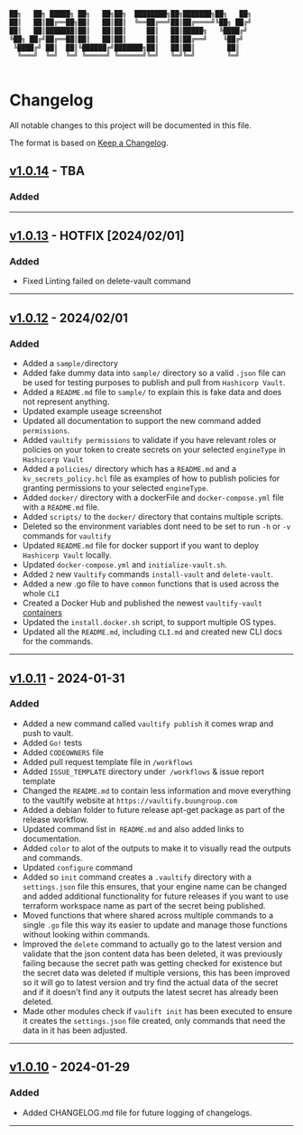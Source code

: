 <!-- // ########################################################################################
// # ██████╗ ██╗   ██╗██╗   ██╗███╗   ██╗     ██████╗ ██████╗  ██████╗ ██╗   ██╗██████╗   #
// # ██╔══██╗██║   ██║██║   ██║████╗  ██║    ██╔════╝ ██╔══██╗██╔═══██╗██║   ██║██╔══██╗  #
// # ██████╔╝██║   ██║██║   ██║██╔██╗ ██║    ██║  ███╗██████╔╝██║   ██║██║   ██║██████╔╝  #
// # ██╔══██╗██║   ██║██║   ██║██║╚██╗██║    ██║   ██║██╔══██╗██║   ██║██║   ██║██╔═══╝   #
// # ██████╔╝╚██████╔╝╚██████╔╝██║ ╚████║    ╚██████╔╝██║  ██║╚██████╔╝╚██████╔╝██║       #
// # ╚═════╝  ╚═════╝  ╚═════╝ ╚═╝  ╚═══╝     ╚═════╝ ╚═╝  ╚═╝ ╚═════╝  ╚═════╝ ╚═╝       #
// # Author: Sacha Roussakis-Notter														                            #
// # Project: Vaultify																	                                  #
// # Description: Easily push, pull and encrypt tofu and terraform statefiles from Vault. #
// ######################################################################################## -->

```bash
██╗   ██╗ █████╗ ██╗   ██╗██╗  ████████╗██╗███████╗██╗   ██╗
██║   ██║██╔══██╗██║   ██║██║  ╚══██╔══╝██║██╔════╝╚██╗ ██╔╝
██║   ██║███████║██║   ██║██║     ██║   ██║█████╗   ╚████╔╝ 
╚██╗ ██╔╝██╔══██║██║   ██║██║     ██║   ██║██╔══╝    ╚██╔╝  
 ╚████╔╝ ██║  ██║╚██████╔╝███████╗██║   ██║██║        ██║   
  ╚═══╝  ╚═╝  ╚═╝ ╚═════╝ ╚══════╝╚═╝   ╚═╝╚═╝        ╚═╝   
                                                            
```

# Changelog

All notable changes to this project will be documented in this file.

The format is based on [Keep a Changelog](https://keepachangelog.com/en/1.0.0/).


## [v1.0.14]([diff][1.0.12]) - TBA

### Added


---

## [v1.0.13]([diff][1.0.12]) - HOTFIX [2024/02/01]

### Added

- Fixed Linting failed on delete-vault command

---

## [v1.0.12]([diff][1.0.11]) - 2024/02/01

### Added

- Added a `sample/`directory
- Added fake dummy data into `sample/` directory so a valid `.json` file can be used for testing purposes to publish and pull from `Hashicorp Vault`.
- Added a `README.md` file to `sample/` to explain this is fake data and does not represent anything.
- Updated example useage screenshot
- Updated all documentation to support the new command added `permissions`.
- Added `vaultify permissions` to validate if you have relevant roles or policies on your token to create secrets on your selected `engineType` in `Hashicorp Vault`
- Added a `policies/` directory which has a `README.md` and a `kv_secrets_policy.hcl` file as examples of how to publish policies for granting permissions to your selected `engineType`.
- Added `docker/` directory with a dockerFile and `docker-compose.yml` file with a `README.md` file.
- Added `scripts/` to the `docker/` directory that contains multiple scripts.
- Deleted so the environment variables dont need to be set to run `-h` or `-v` commands for `vaultify`
- Updated `README.md` file for docker support if you want to deploy `Hashicorp Vault` locally.
- Updated `docker-compose.yml` and `initialize-vault.sh`.
- Added `2` new `Vaultify` commands `install-vault` and `delete-vault`.
- Added a new .go file to have `common` functions that is used across the whole `CLI`
- Created a Docker Hub and published the newest `vaultify-vault` [containers](https://hub.docker.com/r/buungroup/vault-raft) 
- Updated the `install.docker.sh` script, to support multiple OS types.
- Updated all the `README.md`, including `CLI.md` and created new CLI docs for the commands.

---

## [v1.0.11]([diff][1.0.10]) - 2024-01-31

### Added

- Added a new command called `vaultify publish` it comes wrap and push to vault.
- Added `Go!` tests
- Added `CODEOWNERS` file
- Added pull request template file in `/workflows`
- Added `ISSUE_TEMPLATE` directory under` /workflows` & issue report template
- Changed the `README.md` to contain less information and move everything to the vaultify website at `https://vaultify.buungroup.com`
- Added a debian folder to future release apt-get package as part of the release workflow.
- Updated command list in` README.md` and also added links to documentation.
- Added `color` to alot of the outputs to make it to visually read the outputs and commands.
- Updated `configure` command
- Added so `init` command creates a `.vaultify` directory with a `settings.json` file this ensures, that your engine name can be changed and added additional functionality for future releases if you want to use terraform workspace name as part of the secret being published.
- Moved functions that where shared across multiple commands to a single `.go` file this way its easier to update and manage those functions without looking within commands.
- Improved the `delete` command to actually go to the latest version and validate that the json content data has been deleted, it was previously failing because the secret path was getting checked for existence but the secret data was deleted if multiple versions, this has been improved so it will go to latest version and try find the actual data of the secret and if it doesn't find any it outputs the latest secret has already been deleted.
- Made other modules check if `vaulift init` has been executed to ensure it creates the `settings.json` file created, only commands that need the data in it has been adjusted.

---

## [v1.0.10]([diff][1.0.9]) - 2024-01-29

### Added

- Added CHANGELOG.md file for future logging of changelogs.

---